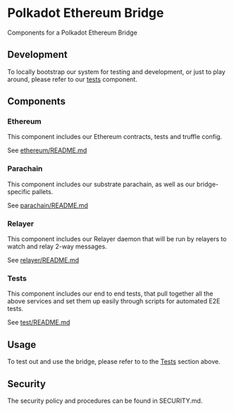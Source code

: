 # Polkadot Ethereum Bridge

Components for a Polkadot Ethereum Bridge

## Development

To locally bootstrap our system for testing and development, or just to play around, please refer to our [tests](test/README.md) component.

## Components

### Ethereum

This component includes our Ethereum contracts, tests and truffle config.

See [ethereum/README.md](ethereum/README.md)

### Parachain

This component includes our substrate parachain, as well as our bridge-specific pallets.

See [parachain/README.md](parachain/README.md)

### Relayer

This component includes our Relayer daemon that will be run by relayers to watch and relay 2-way messages.

See [relayer/README.md](relayer/README.md)

### Tests

This component includes our end to end tests, that pull together all the above services and set them up easily through scripts for automated E2E tests.

See [test/README.md](test/README.md)

## Usage

To test out and use the bridge, please refer to to the [Tests](#Tests) section above.

## Security

The security policy and procedures can be found in SECURITY.md.
